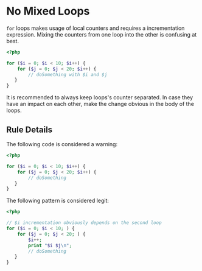 <!-- Good Practices -->
# No Mixed Loops

`for` loops makes usage of local counters and requires a incrementation expression. Mixing the counters from one loop into the other is confusing at best. 

```php
<?php

for ($i = 0; $i < 10; $i++) {
	for ($j = 0; $j < 20; $i++) {
		// doSomething with $i and $j
   }
}

```

It is recommended to always keep loops's counter separated. In case they have an impact on each other, make the change obvious in the body of the loops.


## Rule Details

The following code is considered a warning:

```php
<?php

for ($i = 0; $i < 10; $i++) {
	for ($j = 0; $j < 20; $i++) {
		// doSomething
   }
}

```


The following pattern is considered legit:

```php
<?php

// $i incrementation obviously depends on the second loop
for ($i = 0; $i < 10; ) {
	for ($j = 0; $j < 20; ) {
		$i++;
		print "$i $j\n";
		// doSomething
   }
}

```

